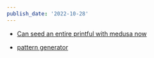 ```yaml
---
publish_date: '2022-10-28'
---
```

- [Can seed  an entire printful with medusa now ](https://github.com/olivermrbl/medusa-printful/commit/cc71b39c112dfa3afa29fb8dc29e9d40098e8f96)

- [pattern generator](https://tylify.app/pattern/)

